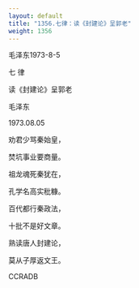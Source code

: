 ```yaml
---
layout: default
title: "1356.七律：读《封建论》呈郭老"
weight: 1356
---
```


毛泽东1973-8-5

七    律

读《封建论》呈郭老

毛泽东

1973.08.05

劝君少骂秦始皇，

焚坑事业要商量。

祖龙魂死秦犹在，

孔学名高实秕糠。

百代都行秦政法，

十批不是好文章。

熟读唐人封建论，

莫从子厚返文王。

CCRADB

